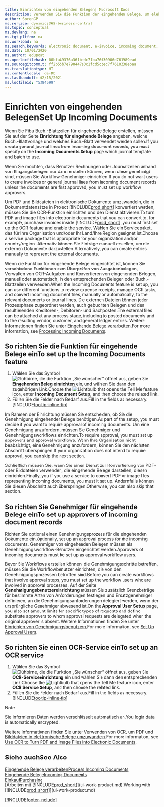 ```yaml
---
title: Einrichten von eingehenden Belegen| Microsoft Docs
description: Verwenden Sie die Funktion der eingehenden Belege, um elektronische Belege zu erstellen, verwalten Sie OCRaufgaben, importieren Sie Rechnungen und wandeln Sie Bilddateien um.
author: SorenGP
ms.service: dynamics365-business-central
ms.topic: conceptual
ms.devlang: na
ms.tgt_pltfrm: na
ms.workload: na
ms.search.keywords: electronic document, e-invoice, incoming document, OCR, ecommerce, document exchange, import invoice
ms.date: 10/01/2020
ms.author: edupont
ms.openlocfilehash: 00bfa89376a361bedc71ba76630906d761989ead
ms.sourcegitcommit: ff2b55b7e790447e0c1fcd5c2ec7f7610338ebaa
ms.translationtype: HT
ms.contentlocale: de-DE
ms.lasthandoff: 02/15/2021
ms.locfileid: "5384599"
---
```

# <a name="set-up-incoming-documents"></a><span data-ttu-id="2f521-103">Einrichten von eingehenden Belegen</span><span class="sxs-lookup"><span data-stu-id="2f521-103">Set Up Incoming Documents</span></span>

<span data-ttu-id="2f521-104">Wenn Sie Fibu Buch.-Blattzeilen für eingehende Belege erstellen, müssen Sie auf der Seite **Einrichtung für eingehende Belege** angeben, welche Buch.-Blattvorlage und welches Buch.-Blatt verwendet werden sollen.</span><span class="sxs-lookup"><span data-stu-id="2f521-104">If you create general journal lines from incoming document records, you must specify on the **Incoming Documents Setup** page which journal template and batch to use.</span></span>

<span data-ttu-id="2f521-105">Wenn Sie möchten, dass Benutzer Rechnungen oder Journalzeilen anhand von Eingangsbelegen nur dann erstellen können, wenn diese genehmigt sind, müssen Sie Workflow-Genehmiger einrichten.</span><span class="sxs-lookup"><span data-stu-id="2f521-105">If you do not want users to create invoices or general journal lines from incoming document records unless the documents are first approved, you must set up workflow approvers.</span></span>

<span data-ttu-id="2f521-106">Um PDF und Bilddateien in elektronische Dokumente umzuwandeln, die in Dokumentdatensätze in Project [!INCLUDE[prod_short](includes/prod_short.md)] konvertiert werden, müssen Sie die OCR-Funktion einrichten und den Dienst aktivieren.</span><span class="sxs-lookup"><span data-stu-id="2f521-106">To turn PDF and image files into electronic documents that you can convert to, for example, purchase invoices inside [!INCLUDE[prod_short](includes/prod_short.md)], you must first set up the OCR feature and enable the service.</span></span> <span data-ttu-id="2f521-107">Wählen Sie ein Servicepaket, das für Ihre Organisation und/oder Ihr Land/Ihre Region geeignet ist.</span><span class="sxs-lookup"><span data-stu-id="2f521-107">Choose a service package that is appropriate for your organization and/or country/region.</span></span> <span data-ttu-id="2f521-108">Alternativ können Sie Einträge manuell erstellen, um die externen Dokumente darzustellen.</span><span class="sxs-lookup"><span data-stu-id="2f521-108">Alternatively, you can create entries manually to represent the external documents.</span></span>  

<span data-ttu-id="2f521-109">Wenn die Funktion für eingehende Belege eingerichtet ist, können Sie verschiedene Funktionen zum Überprüfen von Ausgabenbelegen, Verwalten von OCR-Aufgaben und Konvertieren von eingehenden Belegen, manuell oder automatisch, in den entsprechenden Belegen oder Buch.-Blattzeilen verwenden.</span><span class="sxs-lookup"><span data-stu-id="2f521-109">When the Incoming Documents feature is set up, you can use different functions to review expense receipts, manage OCR tasks, and convert incoming document files, manually or automatically, to the relevant documents or journal lines.</span></span> <span data-ttu-id="2f521-110">Die externen Dateien können jeder Prozessphase zugeordnet werden, auch gebuchten Belegen und den resultierenden Kreditoren-, Debitoren- und Sachposten.</span><span class="sxs-lookup"><span data-stu-id="2f521-110">The external files can be attached at any process stage, including to posted documents and to the resulting vendor, customer, and general ledger entries.</span></span> <span data-ttu-id="2f521-111">Weitere Informationen finden Sie unter [Eingehende Belege verarbeiten](across-process-income-documents.md).</span><span class="sxs-lookup"><span data-stu-id="2f521-111">For more information, see [Processing Incoming Documents](across-process-income-documents.md).</span></span>

## <a name="to-set-up-the-incoming-documents-feature"></a><span data-ttu-id="2f521-112">So richten Sie die Funktion für eingehende Belege ein</span><span class="sxs-lookup"><span data-stu-id="2f521-112">To set up the Incoming Documents feature</span></span>

1. <span data-ttu-id="2f521-113">Wählen Sie das Symbol ![Glühbirne, die die Funktion „Sie wünschen“ öffnet](media/ui-search/search_small.png "Was möchten Sie tun?") aus, geben Sie **Eingehenden Beleg einrichten** ein, und wählen Sie dann den zugehörigen Link.</span><span class="sxs-lookup"><span data-stu-id="2f521-113">Choose the ![Lightbulb that opens the Tell Me feature](media/ui-search/search_small.png "Tell me what you want to do") icon, enter **Incoming Document Setup**, and then choose the related link.</span></span>
2. <span data-ttu-id="2f521-114">Füllen Sie die Felder nach Bedarf aus.</span><span class="sxs-lookup"><span data-stu-id="2f521-114">Fill in the fields as necessary.</span></span> [!INCLUDE[tooltip-inline-tip](includes/tooltip-inline-tip_md.md)]

<span data-ttu-id="2f521-115">Im Rahmen der Einrichtung müssen Sie entscheiden, ob Sie die Genehmigung eingehender Belege benötigen.</span><span class="sxs-lookup"><span data-stu-id="2f521-115">As part of the setup, you must decide if you want to require approval of incoming documents.</span></span> <span data-ttu-id="2f521-116">Um eine Genehmigung anzufordern, müssen Sie Genehmiger und Genehmigungsworkflows einrichten.</span><span class="sxs-lookup"><span data-stu-id="2f521-116">To require approval, you must set up approvers and approval workflows.</span></span> <span data-ttu-id="2f521-117">Wenn Ihre Organisation nicht beabsichtigt, eine Genehmigung anzufordern, können Sie den nächsten Abschnitt überspringen.</span><span class="sxs-lookup"><span data-stu-id="2f521-117">If your organization does not intend to require approval, you can skip the next section.</span></span>  

<span data-ttu-id="2f521-118">Schließlich müssen Sie, wenn Sie einen Dienst zur Konvertierung von PDF- oder Bilddateien verwenden, die eingehende Belege darstellen, diesen einrichten.</span><span class="sxs-lookup"><span data-stu-id="2f521-118">Finally, you if you use a service to convert PDF or image files representing incoming documents, you must it set up.</span></span> <span data-ttu-id="2f521-119">Andernfalls können Sie diesen Abschnitt auch überspringen.</span><span class="sxs-lookup"><span data-stu-id="2f521-119">Otherwise, you can also skip that section.</span></span>  

## <a name="to-set-up-approvers-of-incoming-document-records"></a><span data-ttu-id="2f521-120">So richten Sie Genehmiger für eingehende Belege ein</span><span class="sxs-lookup"><span data-stu-id="2f521-120">To set up approvers of incoming document records</span></span>

<span data-ttu-id="2f521-121">Richten Sie optional einen Genehmigungsprozess für die eingehenden Dokumente ein.</span><span class="sxs-lookup"><span data-stu-id="2f521-121">Optionally, set up an approval process for the incoming documents.</span></span> <span data-ttu-id="2f521-122">Genehmiger von eingehenden Belegen müssen als Genehmigungsworkflow-Benutzer eingerichtet werden.</span><span class="sxs-lookup"><span data-stu-id="2f521-122">Approvers of incoming documents must be set up as approval workflow users.</span></span>

<span data-ttu-id="2f521-123">Bevor Sie Workflows erstellen können, die Genehmigungsschritte betreffen, müssen Sie die Workflowbenutzer einrichten, die von den Genehmigungsprozessen betroffen sind.</span><span class="sxs-lookup"><span data-stu-id="2f521-123">Before you can create workflows that involve approval steps, you must set up the workflow users who are involved in approval processes.</span></span> <span data-ttu-id="2f521-124">Auf der Seite **Genehmigungsbenutzereinrichtung** müssen Sie zusätzlich Grenzbeträge für bestimmte Arten von Anforderungen festlegen und Ersatzgenehmiger definieren, an die Genehmigungsanforderungen delegiert werden, wenn der ursprüngliche Genehmiger abwesend ist.</span><span class="sxs-lookup"><span data-stu-id="2f521-124">On the **Approval User Setup** page, you also set amount limits for specific types of requests and define substitute approvers to whom approval requests are delegated when the original approver is absent.</span></span> <span data-ttu-id="2f521-125">Weitere Informationen finden Sie unter [Einrichten von Genehmigungsbenutzern.](across-how-to-set-up-approval-users.md)</span><span class="sxs-lookup"><span data-stu-id="2f521-125">For more information, see [Set Up Approval Users](across-how-to-set-up-approval-users.md).</span></span>

## <a name="to-set-up-an-ocr-service"></a><span data-ttu-id="2f521-126">So richten Sie einen OCR-Service ein</span><span class="sxs-lookup"><span data-stu-id="2f521-126">To set up an OCR service</span></span>

1. <span data-ttu-id="2f521-127">Wählen Sie das Symbol ![Glühbirne, die die Funktion „Sie wünschen“ öffnet](media/ui-search/search_small.png "Was möchten Sie tun?") aus, geben Sie **OCR-Serviceeinrichtung** ein und wählen Sie dann den entsprechenden Link.</span><span class="sxs-lookup"><span data-stu-id="2f521-127">Choose the ![Lightbulb that opens the Tell Me feature](media/ui-search/search_small.png "Tell me what you want to do") icon, enter **OCR Service Setup**, and then choose the related link.</span></span>
2. <span data-ttu-id="2f521-128">Füllen Sie die Felder nach Bedarf aus.</span><span class="sxs-lookup"><span data-stu-id="2f521-128">Fill in the fields as necessary.</span></span> [!INCLUDE[tooltip-inline-tip](includes/tooltip-inline-tip_md.md)]

> [!NOTE]  
> <span data-ttu-id="2f521-129">Sie informieren Daten werden verschlüsselt automatisch an.</span><span class="sxs-lookup"><span data-stu-id="2f521-129">You login data is automatically encrypted.</span></span>

<span data-ttu-id="2f521-130">Weitere Informationen finden Sie unter [Verwenden von OCR, um PDF und Bilddateien in elektronische Belege umzuwandeln](across-how-use-ocr-pdf-images-files.md).</span><span class="sxs-lookup"><span data-stu-id="2f521-130">For more information, see [Use OCR to Turn PDF and Image Files into Electronic Documents](across-how-use-ocr-pdf-images-files.md).</span></span>  

## <a name="see-also"></a><span data-ttu-id="2f521-131">Siehe auch</span><span class="sxs-lookup"><span data-stu-id="2f521-131">See Also</span></span>

[<span data-ttu-id="2f521-132">Eingehende Belege verarbeiten</span><span class="sxs-lookup"><span data-stu-id="2f521-132">Process Incoming Documents</span></span>](across-process-income-documents.md)  
[<span data-ttu-id="2f521-133">Eingehende Belege</span><span class="sxs-lookup"><span data-stu-id="2f521-133">Incoming Documents</span></span>](across-income-documents.md)  
[<span data-ttu-id="2f521-134">Einkauf</span><span class="sxs-lookup"><span data-stu-id="2f521-134">Purchasing</span></span>](purchasing-manage-purchasing.md)  
<span data-ttu-id="2f521-135">[Arbeiten mit [!INCLUDE[prod_short](includes/prod_short.md)]](ui-work-product.md)</span><span class="sxs-lookup"><span data-stu-id="2f521-135">[Working with [!INCLUDE[prod_short](includes/prod_short.md)]](ui-work-product.md)</span></span>


[!INCLUDE[footer-include](includes/footer-banner.md)]